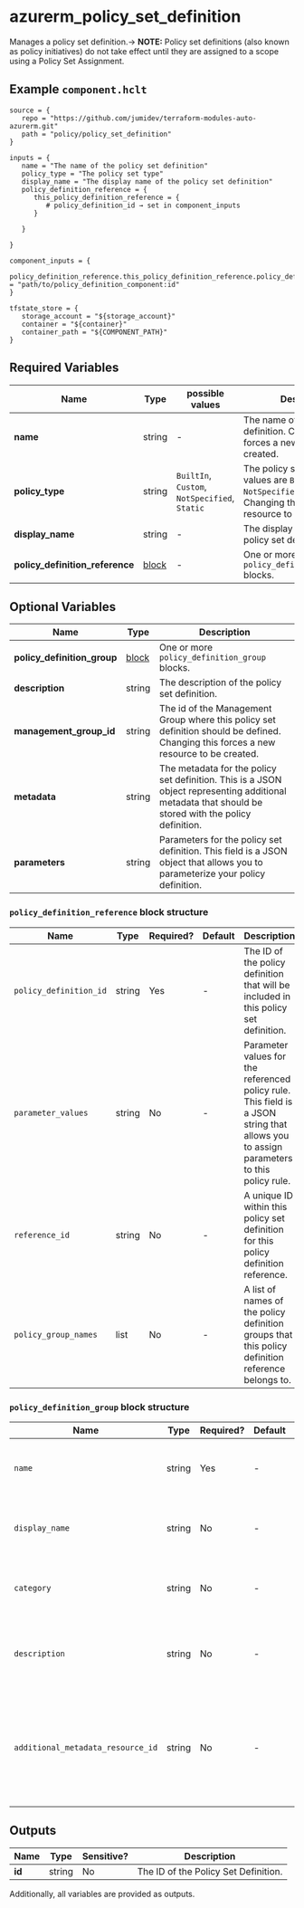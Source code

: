 # azurerm_policy_set_definition

Manages a policy set definition.-> **NOTE:**  Policy set definitions (also known as policy initiatives) do not take effect until they are assigned to a scope using a Policy Set Assignment.

## Example `component.hclt`

```hcl
source = {
   repo = "https://github.com/jumidev/terraform-modules-auto-azurerm.git"   
   path = "policy/policy_set_definition"   
}

inputs = {
   name = "The name of the policy set definition"   
   policy_type = "The policy set type"   
   display_name = "The display name of the policy set definition"   
   policy_definition_reference = {
      this_policy_definition_reference = {
         # policy_definition_id → set in component_inputs
      }
      
   }
   
}

component_inputs = {
   policy_definition_reference.this_policy_definition_reference.policy_definition_id = "path/to/policy_definition_component:id"   
}

tfstate_store = {
   storage_account = "${storage_account}"   
   container = "${container}"   
   container_path = "${COMPONENT_PATH}"   
}

```

## Required Variables

| Name | Type |  possible values |  Description |
| ---- | --------- |  ----------- | ----------- |
| **name** | string |  -  |  The name of the policy set definition. Changing this forces a new resource to be created. | 
| **policy_type** | string |  `BuiltIn`, `Custom`, `NotSpecified`, `Static`  |  The policy set type. Possible values are `BuiltIn`, `Custom`, `NotSpecified` and `Static`. Changing this forces a new resource to be created. | 
| **display_name** | string |  -  |  The display name of the policy set definition. | 
| **policy_definition_reference** | [block](#policy_definition_reference-block-structure) |  -  |  One or more `policy_definition_reference` blocks. | 

## Optional Variables

| Name | Type |  Description |
| ---- | --------- |  ----------- |
| **policy_definition_group** | [block](#policy_definition_group-block-structure) |  One or more `policy_definition_group` blocks. | 
| **description** | string |  The description of the policy set definition. | 
| **management_group_id** | string |  The id of the Management Group where this policy set definition should be defined. Changing this forces a new resource to be created. | 
| **metadata** | string |  The metadata for the policy set definition. This is a JSON object representing additional metadata that should be stored with the policy definition. | 
| **parameters** | string |  Parameters for the policy set definition. This field is a JSON object that allows you to parameterize your policy definition. | 

### `policy_definition_reference` block structure

| Name | Type | Required? | Default | Description |
| ---- | ---- | --------- | ------- | ----------- |
| `policy_definition_id` | string | Yes | - | The ID of the policy definition that will be included in this policy set definition. |
| `parameter_values` | string | No | - | Parameter values for the referenced policy rule. This field is a JSON string that allows you to assign parameters to this policy rule. |
| `reference_id` | string | No | - | A unique ID within this policy set definition for this policy definition reference. |
| `policy_group_names` | list | No | - | A list of names of the policy definition groups that this policy definition reference belongs to. |

### `policy_definition_group` block structure

| Name | Type | Required? | Default | Description |
| ---- | ---- | --------- | ------- | ----------- |
| `name` | string | Yes | - | The name of this policy definition group. |
| `display_name` | string | No | - | The display name of this policy definition group. |
| `category` | string | No | - | The category of this policy definition group. |
| `description` | string | No | - | The description of this policy definition group. |
| `additional_metadata_resource_id` | string | No | - | The ID of a resource that contains additional metadata about this policy definition group. |



## Outputs

| Name | Type | Sensitive? | Description |
| ---- | ---- | --------- | --------- |
| **id** | string | No  | The ID of the Policy Set Definition. | 

Additionally, all variables are provided as outputs.
